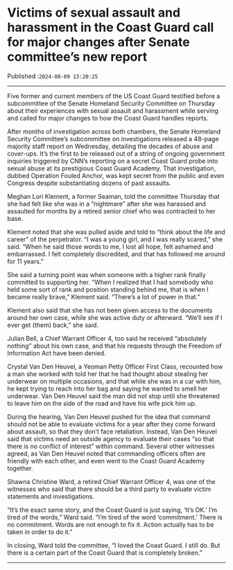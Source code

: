 # Victims of sexual assault and harassment in the Coast Guard call for major changes after Senate committee’s new report

Published :`2024-08-09 13:20:25`

---

Five former and current members of the US Coast Guard testified before a subcommittee of the Senate Homeland Security Committee on Thursday about their experiences with sexual assault and harassment while serving and called for major changes to how the Coast Guard handles reports.

After months of investigation across both chambers, the Senate Homeland Security Committee’s subcommittee on investigations released a 48-page majority staff report on Wednesday, detailing the decades of abuse and cover-ups. It’s the first to be released out of a string of ongoing government inquiries triggered by CNN’s reporting on a secret Coast Guard probe into sexual abuse at its prestigious Coast Guard Academy. That investigation, dubbed Operation Fouled Anchor, was kept secret from the public and even Congress despite substantiating dozens of past assaults.

Meghan Lori Klement, a former Seaman, told the committee Thursday that she had felt like she was in a “nightmare” after she was harassed and assaulted for months by a retired senior chief who was contracted to her base.

Klement noted that she was pulled aside and told to “think about the life and career” of the perpetrator. “I was a young girl, and I was really scared,” she said. “When he said those words to me, I lost all hope, felt ashamed and embarrassed. I felt completely discredited, and that has followed me around for 11 years.”

She said a turning point was when someone with a higher rank finally committed to supporting her. “When I realized that I had somebody who held some sort of rank and position standing behind me, that is when I became really brave,” Klement said. “There’s a lot of power in that.”

Klement also said that she has not been given access to the documents around her own case, while she was active duty or afterward. “We’ll see if I ever get (them) back,” she said.

Julian Bell, a Chief Warrant Officer 4, too said he received “absolutely nothing” about his own case, and that his requests through the Freedom of Information Act have been denied.

Crystal Van Den Heuvel, a Yeoman Petty Officer First Class, recounted how a man she worked with told her that he had thought about stealing her underwear on multiple occasions, and that while she was in a car with him, he kept trying to reach into her bag and saying he wanted to smell her underwear. Van Den Heuvel said the man did not stop until she threatened to leave him on the side of the road and have his wife pick him up.

During the hearing, Van Den Heuvel pushed for the idea that command should not be able to evaluate victims for a year after they come forward about assault, so that they don’t face retaliation. Instead, Van Den Heuvel said that victims need an outside agency to evaluate their cases “so that there is no conflict of interest” within command. Several other witnesses agreed, as Van Den Heuvel noted that commanding officers often are friendly with each other, and even went to the Coast Guard Academy together.

Shawna Christine Ward, a retired Chief Warrant Officer 4, was one of the witnesses who said that there should be a third party to evaluate victim statements and investigations.

“It’s the exact same story, and the Coast Guard is just saying, ‘It’s OK.’ I’m tired of the words,” Ward said. “I’m tired of the word ‘commitment.’ There is no commitment. Words are not enough to fix it. Action actually has to be taken in order to do it.”

In closing, Ward told the committee, “I loved the Coast Guard. I still do. But there is a certain part of the Coast Guard that is completely broken.”

---

